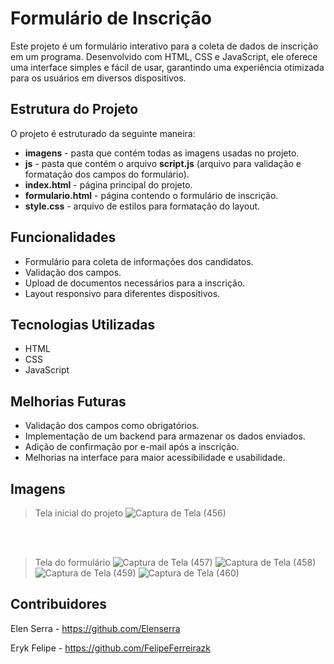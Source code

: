 # Formulário de Inscrição

Este projeto é um formulário interativo para a coleta de dados de inscrição em um programa. Desenvolvido com HTML, CSS e JavaScript, ele oferece uma interface simples e fácil de usar, garantindo uma experiência otimizada para os usuários em diversos dispositivos.

## Estrutura do Projeto
O projeto é estruturado da seguinte maneira:
  - **imagens** - pasta que contém todas as imagens usadas no projeto.
  - **js** - pasta que contém o arquivo **script.js** (arquivo para validação e formatação dos campos do formulário).
  - **index.html** - página principal do projeto.
  - **formulario.html** - página contendo o formulário de inscrição.
  - **style.css** - arquivo de estilos para formatação do layout.
## Funcionalidades
  - Formulário para coleta de informações dos candidatos.
  - Validação dos campos.
  - Upload de documentos necessários para a inscrição.
  - Layout responsivo para diferentes dispositivos.
## Tecnologias Utilizadas
  - HTML
  - CSS
  - JavaScript
## Melhorias Futuras
  - Validação dos campos como obrigatórios.
  - Implementação de um backend para armazenar os dados enviados.
  - Adição de confirmação por e-mail após a inscrição.
  - Melhorias na interface para maior acessibilidade e usabilidade.
## Imagens
  > Tela inicial do projeto 
  ![Captura de Tela (456)](https://github.com/user-attachments/assets/27162bae-0005-4e07-8d50-ac8a9b8f4a2e)

  <br><br>
  
  > Tela do formulário
  ![Captura de Tela (457)](https://github.com/user-attachments/assets/c9599b3f-b1e0-4f7a-88b1-a39c4ff4e45a)
  ![Captura de Tela (458)](https://github.com/user-attachments/assets/7ea95c60-faba-4220-95f2-29b39e701d96)
  ![Captura de Tela (459)](https://github.com/user-attachments/assets/0bf9b406-372b-4ea0-b4ca-d5e907e2571e)
  ![Captura de Tela (460)](https://github.com/user-attachments/assets/92348f12-280a-4269-b5a6-3cb6c6c47ac5)

## Contribuidores
  Elen Serra - https://github.com/Elenserra
  
  Eryk Felipe - https://github.com/FelipeFerreirazk

